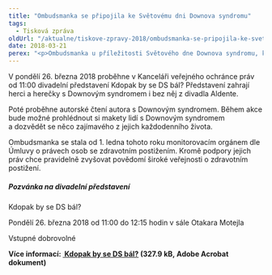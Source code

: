 ```yaml
---
title: "Ombudsmanka se připojila ke Světovému dni Downova syndromu"
tags:
  - Tisková zpráva
oldUrl: "/aktualne/tiskove-zpravy-2018/ombudsmanka-se-pripojila-ke-svetovemu-dni-downova-syndromu"
date: 2018-03-21
perex: "<p>Ombudsmanka u příležitosti Světového dne Downova syndromu, který připadá na 21. března, se svými spolupracovníky oblékla barevné ponožky, které se staly symbolem Downova syndromu. Tři páry ponožek patami k sobě připomínají tři písmena X, jsou tedy paralelou na tři 21. chromozomy X, které zapříčiňují Downův syndrom. </p>"
---
```


<!-- imported from the old website -->

<p>V pondělí 26. března 2018 proběhne v Kanceláři veřejného ochránce práv od 11:00 divadelní představení Kdopak by se DS bál? Představení zahrají herci a herečky s Downovým syndromem i bez něj z divadla Aldente. </p><p>Poté proběhne autorské čtení autora s Downovým syndromem. Během akce bude možné prohlédnout si makety lidí s Downovým syndromem a dozvědět se něco zajímavého z jejich každodenního života. </p> <p>Ombudsmanka se stala od 1. ledna tohoto roku monitorovacím orgánem dle Úmluvy o právech osob se zdravotním postižením. Kromě podpory jejich práv chce pravidelně zvyšovat povědomí široké veřejnosti o zdravotním postižení.</p><h5>Pozvánka na divadelní představení</h5> <p>Kdopak by se DS bál?</p> <p>Pondělí 26. března 2018 od 11:00 do 12:15 hodin v sále Otakara Motejla</p> <p>Vstupné dobrovolné</p> <p><b>Více informací: </b><b><a title="Otevření do nového okna" href="/uploads-import/Vzdelavaci-akce/Pozvanka_Svetovy_den_DS_v_KVOP_final.pdf" target="_blank"> Kdopak by se DS bál?</a> (327.9 kB, Adobe Acrobat dokument)</b></p>
